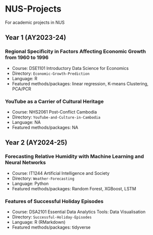 # NUS-Projects
For academic projects in NUS

## Year 1 (AY2023-24)


### Regional Specificity in Factors Affecting Economic Growth from 1960 to 1996
- Course: DSE1101 Introductory Data Science for Economics
- Directory: `Economic-Growth-Prediction`
- Language: R
- Featured methods/packages: linear regression, K-means Clustering, PCA/PCR


### YouTube as a Carrier of Cultural Heritage
- Course: NHS2061 Post-Conflict Cambodia
- Directory: `YouTube-and-Culture-in-Cambodia`
- Language: NA
- Featured methods/packages: NA


## Year 2 (AY2024-25)


### Forecasting Relative Humidity with Machine Learning and Neural Networks
- Course: IT1244 Artificial Intelligence and Society
- Directory: `Weather-Forecasting`
- Language: Python
- Featured methods/packages: Random Forest, XGBoost, LSTM


### Features of Successful Holiday Episodes
- Course: DSA2101 Essential Data Analytics Tools: Data Visualisation
- Directory: `Successful-Holiday-Episodes`
- Language: R (RMarkdown)
- Featured methods/packages: tidyverse
